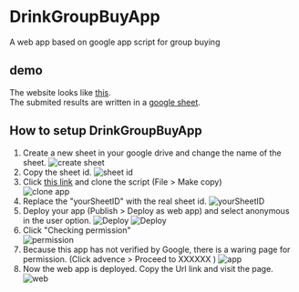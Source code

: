 # DrinkGroupBuyApp
A web app based on google app script for group buying

## demo
The website looks like [this](https://script.google.com/a/gapp.nthu.edu.tw/macros/s/AKfycbxeS8NrWVlUNGZ_6YAl6MkGZPsqRpUKHGTwz4Cm3RN_FerUGj0v/exec).  
The submited results are written in a [google sheet](https://docs.google.com/spreadsheets/d/1z10VFmxmQzQUwleN1466KIaHmm_hatktcns5z2yFIyA/edit?usp=sharing).

## How to setup DrinkGroupBuyApp
1. Create a new sheet in your google drive and change the name of the sheet.
![create sheet](https://github.com/Yuan-Yu/DrinkGroupBuyApp/blob/master/image/1.PNG?raw=true)
2. Copy the sheet id.
![sheet id](https://github.com/Yuan-Yu/DrinkGroupBuyApp/blob/master/image/3.PNG?raw=true)
3. Click [this link](https://script.google.com/d/1A6sfd7lfVGNr5qR6cYPBwOyiBZ_Le6QIPVW5bBFoIfvShwmt1lr_0OCQ/edit?usp=sharing) and clone the script (File > Make copy)  
![clone app](https://github.com/Yuan-Yu/DrinkGroupBuyApp/blob/master/image/2.1.PNG?raw=true)
4. Replace the "yourSheetID" with the real sheet id.
![yourSheetID](https://github.com/Yuan-Yu/DrinkGroupBuyApp/blob/master/image/4.PNG?raw=true)
5. Deploy your app (Publish > Deploy as web app) and select anonymous in the user option.
![Deploy](https://github.com/Yuan-Yu/DrinkGroupBuyApp/blob/master/image/5.PNG?raw=true)
![Deploy](https://github.com/Yuan-Yu/DrinkGroupBuyApp/blob/master/image/6.PNG?raw=true)
6. Click "Checking permission"  
![permission](https://github.com/Yuan-Yu/DrinkGroupBuyApp/blob/master/image/7.PNG?raw=true)
7. Because this app has not verified by Google, there is a waring page for permission. (Click advence > Proceed to XXXXXX )
![app](https://github.com/Yuan-Yu/DrinkGroupBuyApp/blob/master/image/8.PNG?raw=true)
8. Now the web app is deployed. Copy the Url link and visit the page.
![web](https://github.com/Yuan-Yu/DrinkGroupBuyApp/blob/master/image/9.PNG?raw=true)
